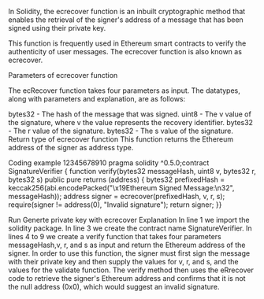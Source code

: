 
In Solidity, the ecrecover function is an inbuilt cryptographic method that enables the retrieval of the signer's address of a message that has been signed using their private key.

This function is frequently used in Ethereum smart contracts to verify the authenticity of user messages. The ecrecover function is also known as ecrecover.



Parameters of ecrecover function

The ecRecover function takes four parameters as input. The datatypes, along with parameters and explanation, are as follows:

bytes32 - The hash of the message that was signed.
uint8 - The v value of the signature, where v the value represents the recovery identifier.
bytes32 - The r value of the signature.
bytes32 - The s value of the signature.
Return type of ecrecover function
This function returns the Ethereum address of the signer as address type.

Coding example
12345678910
pragma solidity ^0.5.0;contract SignatureVerifier {    function verify(bytes32 messageHash, uint8 v, bytes32 r, bytes32 s) public pure returns (address) {        bytes32 prefixedHash = keccak256(abi.encodePacked("\x19Ethereum Signed Message:\n32", messageHash));        address signer = ecrecover(prefixedHash, v, r, s);        require(signer != address(0), "Invalid signature");        return signer;    }}


Run
Generte private key with ecrecover
Explanation
In line 1 we import the solidity package.
In line 3 we create the contract name SignatureVerifier.
In lines 4 to 9 we create a verify function that takes four parameters messageHash,v, r, and s as input and return the Ethereum address of the signer. In order to use this function, the signer must first sign the message with their private key and then supply the values for v, r, and s, and the values for the validate function. The verify method then uses the eRrecover code to retrieve the signer's Ethereum address and confirms that it is not the null address (0x0), which would suggest an invalid signature.